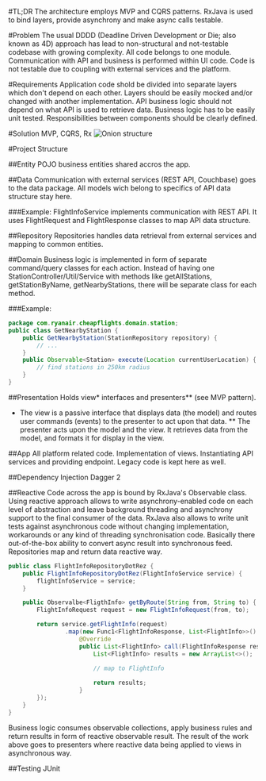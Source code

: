 #TL;DR
The architecture employs MVP and CQRS patterns. RxJava is used to bind layers, provide asynchrony and make async calls testable.

#Problem
The usual DDDD (Deadline Driven Development or Die; also known as 4D) approach has lead to non-structural and not-testable codebase with growing complexity. 
All code belongs to one module. Communication with API and business is performed within UI code. Code is not testable due to coupling with external services and the platform.

#Requirements
Application code shold be divided into separate layers which don't depend on each other.
Layers should be easily mocked and/or changed with another implementation. API business logic should not depend on what API is used to retrieve data.
Business logic has to be easily unit tested.
Responsibilities between components should be clearly defined.

#Solution
MVP, CQRS, Rx
![Onion structure](http://i284.photobucket.com/albums/ll17/Vlado_Atanasov/OnionNew_zpsazui7lqd.jpg)

#Project Structure

##Entity
POJO business entities shared accros the app.

##Data
Communication with external services (REST API, Couchbase) goes to the data package. All models wich belong to specifics of API data structure stay here.

###Example:
FlightInfoService implements communication with REST API.
It uses FlightRequest and FlightResponse classes to map API data structure.

##Repository
Repositories handles data retrieval from external services and mapping to common entities.

##Domain
Business logic is implemented in form of separate command/query classes for each action.
Instead of having one StationController/Util/Service with methods like getAllStations, getStationByName, getNearbyStations, there will be separate class for each method.

###Example:
```java
package com.ryanair.cheapflights.domain.station;
public class GetNearbyStation {
    public GetNearbyStation(StationRepository repository) {
        // ...
    }
    public Observable<Station> execute(Location currentUserLocation) {
        // find stations in 250km radius
    }
}
```

##Presentation
Holds view* interfaces and presenters** (see MVP pattern).
* The view is a passive interface that displays data (the model) and routes user commands (events) to the presenter to act upon that data.
** The presenter acts upon the model and the view. It retrieves data from the model, and formats it for display in the view.

##App
All platform related code. Implementation of views. Instantiating API services and providing endpoint. Legacy code is kept here as well.

##Dependency Injection
Dagger 2

##Reactive
Code across the app is bound by RxJava's Observable class. Using reactive approach allows to write asynchrony-enabled code on each level of abstraction and leave background threading and asynchrony support to the final consumer of the data.
RxJava also allows to write unit tests against asynchronous code without changing implementation, workarounds or any kind of threading synchronisation code. Basically there out-of-the-box ability to convert async result into synchronous feed.
Repositories map and return data reactive way.
```java
public class FlightInfoRepositoryDotRez {
	public FlightInfoRepositoryDotRez(FlightInfoService service) {
		flightInfoService = service;
	}

	public Observalbe<FligthInfo> getByRoute(String from, String to) {
        FlightInfoRequest request = new FlightInfoRequest(from, to);

        return service.getFlightInfo(request)
                .map(new Func1<FlightInfoResponse, List<FlightInfo>>() {
                    @Override
                    public List<FlightInfo> call(FlightInfoResponse response) {
                        List<FlightInfo> results = new ArrayList<>();
                        
                        // map to FlightInfo

                        return results;
                    }
        });
	}
}
```

Business logic consumes observable collections, apply business rules and return results in form of reactive observable result.
The result of the work above goes to presenters where reactive data being applied to views in asynchronous way.

##Testing
JUnit
